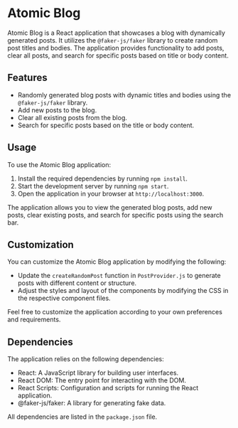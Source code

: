 # Atomic Blog

Atomic Blog is a React application that showcases a blog with dynamically generated posts. It utilizes the `@faker-js/faker` library to create random post titles and bodies. The application provides functionality to add posts, clear all posts, and search for specific posts based on title or body content.

## Features

- Randomly generated blog posts with dynamic titles and bodies using the `@faker-js/faker` library.
- Add new posts to the blog.
- Clear all existing posts from the blog.
- Search for specific posts based on the title or body content.

## Usage

To use the Atomic Blog application:

1. Install the required dependencies by running `npm install`.
2. Start the development server by running `npm start`.
3. Open the application in your browser at `http://localhost:3000`.

The application allows you to view the generated blog posts, add new posts, clear existing posts, and search for specific posts using the search bar.

## Customization

You can customize the Atomic Blog application by modifying the following:

- Update the `createRandomPost` function in `PostProvider.js` to generate posts with different content or structure.
- Adjust the styles and layout of the components by modifying the CSS in the respective component files.

Feel free to customize the application according to your own preferences and requirements.

## Dependencies

The application relies on the following dependencies:

- React: A JavaScript library for building user interfaces.
- React DOM: The entry point for interacting with the DOM.
- React Scripts: Configuration and scripts for running the React application.
- @faker-js/faker: A library for generating fake data.

All dependencies are listed in the `package.json` file.
